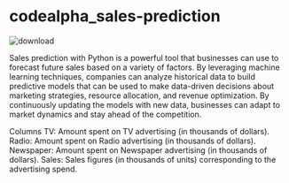 # codealpha_sales-prediction
![download](https://github.com/user-attachments/assets/c5052986-e179-4003-a3a5-830740f6d789)

Sales prediction with Python is a powerful tool that businesses can use to forecast future sales based on a variety of factors. By leveraging machine learning techniques, companies can analyze historical data to build predictive models that can be used to make data-driven decisions about marketing strategies, resource allocation, and revenue optimization. By continuously updating the models with new data, businesses can adapt to market dynamics and stay ahead of the competition.


Columns
TV: Amount spent on TV advertising (in thousands of dollars).
Radio: Amount spent on Radio advertising (in thousands of dollars).
Newspaper: Amount spent on Newspaper advertising (in thousands of dollars).
Sales: Sales figures (in thousands of units) corresponding to the advertising spend.
